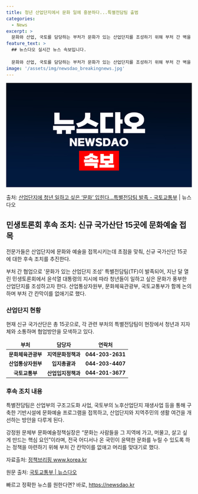 ```yaml
---
title: 청년 산업단지에서 문화 일에 흥분하다...특별전담팀 출범
categories:
  - News
excerpt: >
  문화와 산업, 국토를 담당하는 부처가 문화가 있는 산업단지를 조성하기 위해 부처 간 벽을 허물고 하나의 팀으…
feature_text: >
  ## 뉴스다오 실시간 뉴스 속보입니다.

  문화와 산업, 국토를 담당하는 부처가 문화가 있는 산업단지를 조성하기 위해 부처 간 벽을 허물고 하나의 팀으…
image: '/assets/img/newsdao_breakingnews.jpg'
---
```


![뉴스다오 속보](/assets/img/newsdao_breakingnews.jpg)

<p>출처: <a href="https://newsdao.kr/3351" rel="dofollow">산업단지에 청년 일하고 싶은 ‘문화’ 입힌다…특별전담팀 발족 - 국토교통부</a> | 뉴스다오</p>

<h2 data-ke-size="size26">민생토론회 후속 조치: 신규 국가산단 15곳에 문화예술 접목</h2>
전문가들은 산업단지에 문화와 예술을 접목시키는데 초점을 맞춰, 신규 국가산단 15곳에 대한 후속 조치를 추진한다.

<p data-ke-size="size16">부처 간 협업으로 '문화가 있는 산업단지 조성' 특별전담팀(TF)이 발족되어, 지난 달 열린 민생토론회에서 윤석열 대통령의 지시에 따라 청년들이 일하고 싶은 문화가 풍부한 산업단지를 조성하고자 한다. 산업통상자원부, 문화체육관광부, 국토교통부가 함께 논의하며 부처 간 칸막이를 없애기로 했다.</p>

<h3>산업단지 현황</h3>
현재 신규 국가산단은 총 15곳으로, 각 관련 부처의 특별전담팀이 현장에서 청년과 지자체와 소통하며 협업방안을 모색하고 있다.

<table>
	<thead>
		<tr>
			<td style="text-align: center; height: 17px;"><b>부처</b></td>
			<td style="text-align: center; height: 17px;"><b>담당자</b></td>
			<td style="text-align: center; height: 17px;"><b>연락처</b></td>
		</tr>
	</thead>
	<tbody>
		<tr>
			<td style="text-align: center; height: 17px;"><b>문화체육관광부</b></td>
			<td style="text-align: center; height: 17px;"><b>지역문화정책과</b></td>
			<td style="text-align: center; height: 17px;"><b>044-203-2631</b></td>
		</tr>
		<tr>
			<td style="text-align: center; height: 17px;"><b>산업통상자원부</b></td>
			<td style="text-align: center; height: 17px;"><b>입지총괄과</b></td>
			<td style="text-align: center; height: 17px;"><b>044-203-4407</b></td>
		</tr>
		<tr>
			<td style="text-align: center; height: 17px;"><b>국토교통부</b></td>
			<td style="text-align: center; height: 17px;"><b>산업입지정책과</b></td>
			<td style="text-align: center; height: 17px;"><b>044-201-3677</b></td>
		</tr>
	</tbody>
</table>

<h3>후속 조치 내용</h3>
특별전담팀은 산업부의 구조고도화 사업, 국토부의 노후산업단지 재생사업 등을 통해 구축한 기반시설에 문화예술 프로그램을 접목하고, 산업단지와 지역주민의 생활 여건을 개선하는 방안을 다루게 된다.

<p data-ke-size="size16">강정원 문체부 문화예술정책실장은 “문화는 사람들을 그 지역에 가고, 머물고, 살고 싶게 만드는 핵심 요인”이라며, 전국 어디서나 온 국민이 윤택한 문화를 누릴 수 있도록 하는 정책을 마련하기 위해 부처 간 칸막이를 없애고 머리를 맞대기로 했다.</p>

<p data-ke-size="size16">자료출처: <a href="https://www.korea.kr">정책브리핑 www.korea.kr</a></p>
<p data-ke-size="size16">원문 출처: <a href="https://newsdao.kr/3351">국토교통부 | 뉴스다오</a></p> 

빠르고 정확한 뉴스를 원한다면? 바로, <a href="https://newsdao.kr" rel="dofollow">https://newsdao.kr</a>


